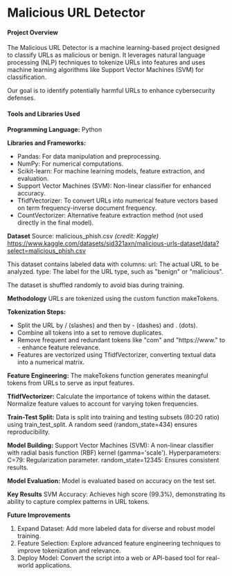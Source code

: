 # Malicious URL Detector

#### Project Overview

The Malicious URL Detector is a machine learning-based project designed to classify URLs as malicious or benign. It leverages natural language processing (NLP) techniques to tokenize URLs into features and uses machine learning algorithms like Support Vector Machines (SVM) for classification.

Our goal is to identify potentially harmful URLs to enhance cybersecurity defenses.

#### Tools and Libraries Used

**Programming Language:** 
Python

**Libraries and Frameworks:**
- Pandas: For data manipulation and preprocessing.
- NumPy: For numerical computations.
- Scikit-learn: For machine learning models, feature extraction, and evaluation.
- Support Vector Machines (SVM): Non-linear classifier for enhanced accuracy.
- TfidfVectorizer: To convert URLs into numerical feature vectors based on term frequency-inverse document frequency.
- CountVectorizer: Alternative feature extraction method (not used directly in the final model).

**Dataset**
Source: malicious_phish.csv _(credit: Kaggle)_
https://www.kaggle.com/datasets/sid321axn/malicious-urls-dataset/data?select=malicious_phish.csv

This dataset contains labeled data with columns:
url: The actual URL to be analyzed.
type: The label for the URL type, such as "benign" or "malicious".

The dataset is shuffled randomly to avoid bias during training.

**Methodology**
URLs are tokenized using the custom function makeTokens.

**Tokenization Steps:**
- Split the URL by / (slashes) and then by - (dashes) and . (dots).
- Combine all tokens into a set to remove duplicates.
- Remove frequent and redundant tokens like "com" and "https://www." to - enhance feature relevance.
- Features are vectorized using TfidfVectorizer, converting textual data into a numerical matrix.

**Feature Engineering:**
The makeTokens function generates meaningful tokens from URLs to serve as input features.

**TfidfVectorizer:**
Calculate the importance of tokens within the dataset.
Normalize feature values to account for varying token frequencies.

**Train-Test Split:**
Data is split into training and testing subsets (80:20 ratio) using train_test_split.
A random seed (random_state=434) ensures reproducibility.

**Model Building:**
Support Vector Machines (SVM):
A non-linear classifier with radial basis function (RBF) kernel (gamma='scale').
Hyperparameters:
C=79: Regularization parameter.
random_state=12345: Ensures consistent results.

**Model Evaluation:**
Model is evaluated based on accuracy on the test set.

**Key Results**
SVM Accuracy: Achieves high score (99.3%), demonstrating its ability to capture complex patterns in URL tokens.

**Future Improvements**
1. Expand Dataset: Add more labeled data for diverse and robust model training.
2. Feature Selection: Explore advanced feature engineering techniques to improve tokenization and relevance.
3. Deploy Model: Convert the script into a web or API-based tool for real-world applications.
